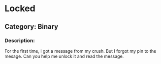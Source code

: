 # Locked
## Category: Binary

### Description:
For the first time, I got a message from my crush. But I forgot my pin to the mesage. Can you help me unlock it and read the message.